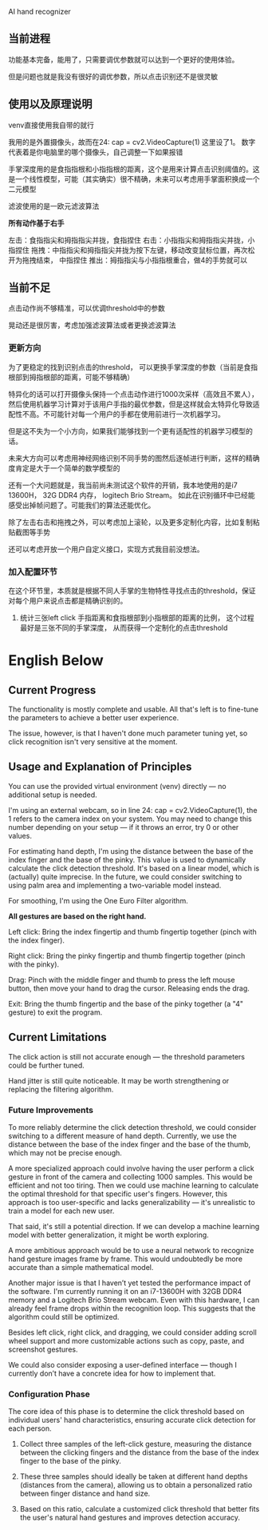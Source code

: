 AI hand recognizer

## 当前进程

功能基本完备，能用了，只需要调优参数就可以达到一个更好的使用体验。

但是问题也就是我没有很好的调优参数，所以点击识别还不是很灵敏

## 使用以及原理说明

venv直接使用我自带的就行

我用的是外置摄像头，故而在24: cap = cv2.VideoCapture(1) 这里设了1。 数字代表着是你电脑里的哪个摄像头，自己调整一下如果报错

手掌深度用的是食指指根和小指指根的距离，这个是用来计算点击识别阈值的。这是一个线性模型，可能（其实确实）很不精确，未来可以考虑用手掌面积换成一个二元模型

滤波使用的是一欧元滤波算法

**所有动作基于右手**

左击：食指指尖和拇指指尖并拢，食指捏住
右击：小指指尖和拇指指尖并拢，小指捏住
拖拽：中指指尖和拇指指尖并拢为按下左键，移动改变鼠标位置，再次松开为拖拽结束， 中指捏住
推出：拇指指尖与小指指根重合，做4的手势就可以

## 当前不足

点击动作尚不够精准，可以优调threshold中的参数

晃动还是很厉害，考虑加强滤波算法或者更换滤波算法

### 更新方向

为了更稳定的找到识别点击的threshold， 可以更换手掌深度的参数（当前是食指根部到拇指根部的距离，可能不够精确）

特异化的话可以打开摄像头保持一个点击动作进行1000次采样（高效且不累人），然后使用机器学习计算对于该用户手指的最优参数，但是这样就会太特异化导致适配性不高。不可能针对每一个用户的手都在使用前进行一次机器学习。

但是这不失为一个小方向，如果我们能够找到一个更有适配性的机器学习模型的话。

未来大方向可以考虑用神经网络识别不同手势的图然后逐帧进行判断，这样的精确度肯定是大于一个简单的数学模型的

还有一个大问题就是，我当前尚未测试这个软件的开销，我本地使用的是i7 13600H， 32G DDR4 内存， logitech Brio Stream。 如此在识别循环中已经能感受出掉帧问题了。可能我们的算法还能优化。

除了左击右击和拖拽之外，可以考虑加上滚轮，以及更多定制化内容，比如复制粘贴截图等手势

还可以考虑开放一个用户自定义接口，实现方式我目前没想法。

### 加入配置环节

在这个环节里，本质就是根据不同人手掌的生物特性寻找点击的threshold，保证对每个用户来说点击都是精确识别的。

1. 统计三张left click 手指距离和食指根部到小指根部的距离的比例， 这个过程最好是三张不同的手掌深度， 从而获得一个定制化的点击threshold


# English Below


## Current Progress
The functionality is mostly complete and usable. All that's left is to fine-tune the parameters to achieve a better user experience.

The issue, however, is that I haven't done much parameter tuning yet, so click recognition isn't very sensitive at the moment.

## Usage and Explanation of Principles
You can use the provided virtual environment (venv) directly — no additional setup is needed.

I'm using an external webcam, so in line 24: cap = cv2.VideoCapture(1), the 1 refers to the camera index on your system. You may need to change this number depending on your setup — if it throws an error, try 0 or other values.

For estimating hand depth, I'm using the distance between the base of the index finger and the base of the pinky. This value is used to dynamically calculate the click detection threshold. It's based on a linear model, which is (actually) quite imprecise. In the future, we could consider switching to using palm area and implementing a two-variable model instead.

For smoothing, I'm using the One Euro Filter algorithm.

**All gestures are based on the right hand.**

Left click: Bring the index fingertip and thumb fingertip together (pinch with the index finger).

Right click: Bring the pinky fingertip and thumb fingertip together (pinch with the pinky).

Drag: Pinch with the middle finger and thumb to press the left mouse button, then move your hand to drag the cursor. Releasing ends the drag.

Exit: Bring the thumb fingertip and the base of the pinky together (a "4" gesture) to exit the program.

## Current Limitations
The click action is still not accurate enough — the threshold parameters could be further tuned.

Hand jitter is still quite noticeable. It may be worth strengthening or replacing the filtering algorithm.

### Future Improvements
To more reliably determine the click detection threshold, we could consider switching to a different measure of hand depth. Currently, we use the distance between the base of the index finger and the base of the thumb, which may not be precise enough.

A more specialized approach could involve having the user perform a click gesture in front of the camera and collecting 1000 samples. This would be efficient and not too tiring. Then we could use machine learning to calculate the optimal threshold for that specific user's fingers. However, this approach is too user-specific and lacks generalizability — it's unrealistic to train a model for each new user.

That said, it's still a potential direction. If we can develop a machine learning model with better generalization, it might be worth exploring.

A more ambitious approach would be to use a neural network to recognize hand gesture images frame by frame. This would undoubtedly be more accurate than a simple mathematical model.

Another major issue is that I haven’t yet tested the performance impact of the software. I'm currently running it on an i7-13600H with 32GB DDR4 memory and a Logitech Brio Stream webcam. Even with this hardware, I can already feel frame drops within the recognition loop. This suggests that the algorithm could still be optimized.

Besides left click, right click, and dragging, we could consider adding scroll wheel support and more customizable actions such as copy, paste, and screenshot gestures.

We could also consider exposing a user-defined interface — though I currently don’t have a concrete idea for how to implement that.

### Configuration Phase
The core idea of this phase is to determine the click threshold based on individual users' hand characteristics, ensuring accurate click detection for each person.

1. Collect three samples of the left-click gesture, measuring the distance between the clicking fingers and the distance from the base of the index finger to the base of the pinky.

2. These three samples should ideally be taken at different hand depths (distances from the camera), allowing us to obtain a personalized ratio between finger distance and hand size.

3. Based on this ratio, calculate a customized click threshold that better fits the user's natural hand gestures and improves detection accuracy.